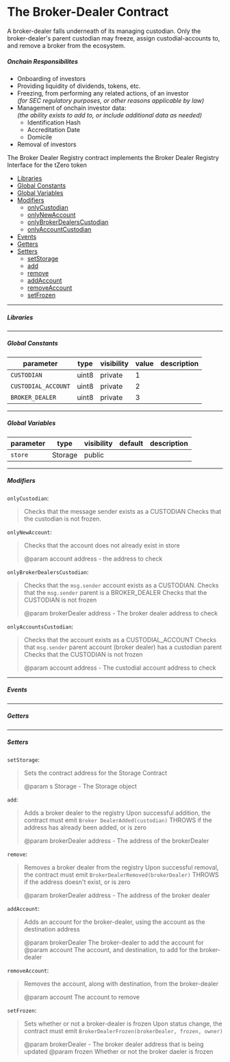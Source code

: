 
# The Broker-Dealer Contract
A broker-dealer falls underneath of its managing custodian.
Only the broker-dealer's parent custodian may freeze, assign custodial-accounts to,
and remove a broker from the ecosystem.

##### Onchain Responsibilites

 - Onboarding of investors
 - Providing liquidity of dividends, tokens, etc.
 - Freezing, from performing any related actions, of an investor  
   _(for SEC regulatory purposes, or other reasons applicable by law)_
 - Management of onchain investor data:  
   _(the ability exists to add to, or include additional data as needed)_
   - Identification Hash
   - Accreditation Date
   - Domicile
 - Removal of investors

The Broker Dealer Registry contract implements the Broker Dealer Registry Interface for the tZero token

* [Libraries](#libraries)
* [Global Constants](#globalconstants)
* [Global Variables](#globalvariables)
* [Modifiers](#modifiers)
    * [onlyCustodian](#modifieronlycustodian)
    * [onlyNewAccount](#modifieronlynewaccount)
    * [onlyBrokerDealersCustodian](#modifieronlybrokerdealerscustodian)
    * [onlyAccountCustodian](#modifieronlyaccountscustodian)
* [Events](#events)
* [Getters](#getters)
* [Setters](#setters)
    * [setStorage](#settersetstorage)
    * [add](#setteradd)
    * [remove](#setterremove)
    * [addAccount](#setteraddaccount)
    * [removeAccount](#setterremoveaccount)
    * [setFrozen](#settersetfrozen)


____

<a id="libraries"></a>
##### Libraries

____

<a id="globalconstants"></a>
##### Global Constants
parameter                   | type    | visibility    | value           | description
--------------------------- | ------- | ------------- | --------------- | ----------------
`CUSTODIAN`                 | uint8   | private       | 1               |
`CUSTODIAL_ACCOUNT`         | uint8   | private       | 2               |
`BROKER_DEALER    `         | uint8   | private       | 3               |

____

<a id="globalvariables"></a>
##### Global Variables
parameter           | type       | visibility    | default | description
------------------- | ---------- | ------------- | ------- | -----------------------
`store`             | Storage    | public        |         |
____

<a id="modifiers"></a>
##### Modifiers
<a id="modifieronlycustodian"></a>
`onlyCustodian`:
> Checks that the message sender exists as a CUSTODIAN
> Checks that the custodian is not frozen.

<a id="modifieronlynewaccount"></a>
`onlyNewAccount`:
> Checks that the account does not already exist in store
>
> @param account address - the address to check

<a id="modifieronlybrokerdealerscustodian"></a>
`onlyBrokerDealersCustodian`:
> Checks that the `msg.sender` account exists as a CUSTODIAN.
> Checks that the `msg.sender` parent is a BROKER_DEALER
> Checks that the CUSTODIAN is not frozen
>
> @param brokerDealer address - The broker dealer address to check

<a id="modifieronlyaccountscustodian"></a>
`onlyAccountsCustodian`:
> Checks that the account exists as a CUSTODIAL_ACCOUNT
> Checks that `msg.sender` parent account (broker dealer) has a custodian parent
> Checks that the CUSTODIAN is not frozen
>
> @param account address - The custodial account address to check


____

<a id="events"></a>
##### Events

-----
<a id="getters"></a>
##### Getters

-----
<a id="setters"></a>
##### Setters

<a id="settersetstorage"></a>
`setStorage`:
> Sets the contract address for the Storage Contract
>
> @param s Storage - The Storage object


<a id="setteradd"></a>
`add`:
>  Adds a broker dealer to the registry
>  Upon successful addition, the contract must emit `Broker DealerAdded(custodian)`
>  THROWS if the address has already been added, or is zero
>
>  @param brokerDealer address - The address of the brokerDealer


<a id="setterremove"></a>
`remove`:
>  Removes a broker dealer from the registry
>  Upon successful removal, the contract must emit `BrokerDealerRemoved(brokerDealer)`
>  THROWS if the address doesn't exist, or is zero
>
>  @param brokerDealer address - The address of the broker dealer

<a id="setteraddaccount"></a>
`addAccount`:
>  Adds an account for the broker-dealer, using the account as the destination address
>
>  @param brokerDealer The broker-dealer to add the account for
>  @param account The account, and destination, to add for the broker-dealer


<a id="setterremoveaccount"></a>
`removeAccount`:
>  Removes the account, along with destination, from the broker-dealer
>
>  @param account The account to remove



<a id="settersetfrozen"></a>
`setFrozen`:
>  Sets whether or not a broker-dealer is frozen
>  Upon status change, the contract must emit `BrokerDealerFrozen(brokerDealer, frozen, owner)`
>
>  @param brokerDealer - The broker dealer address that is being updated
>  @param frozen Whether or not the broker daeler is frozen
